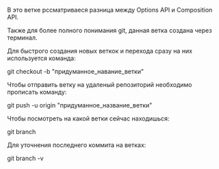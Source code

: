 В это ветке рссматриваеся разница между Options API и 
Composition API.

Также для более полного понимания git, данная ветка создана через терминал.

Для быстрого создания новых веткок и перехода сразу на них используется команда:

git checkout -b "придуманное_навание_ветки"

Чтобы отправить ветку на удаленый репозиторий необходимо прописать команду:

git push -u origin "придуманное_название_ветки"

Чтобы посмотреть на какой ветки сейчас находишься:

git branch 

Для уточнения последнего коммита на ветках:

git branch -v
